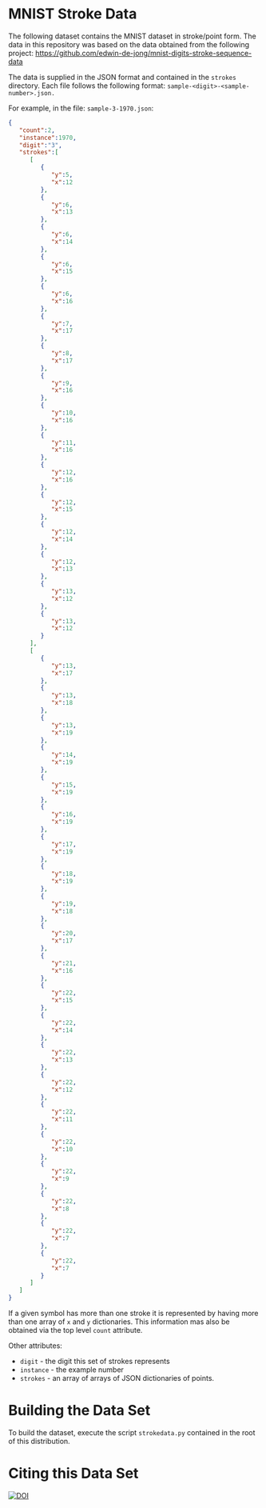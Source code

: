 # MNIST Stroke Data

The following dataset contains the MNIST dataset in stroke/point form. The data in this repository was based on the data obtained from the following project: https://github.com/edwin-de-jong/mnist-digits-stroke-sequence-data

The data is supplied in the JSON format and contained in the `strokes` directory. Each file follows the following format: `sample-<digit>-<sample-number>.json.`

For example, in the file: `sample-3-1970.json`:

```json 
{
   "count":2,
   "instance":1970,
   "digit":"3",
   "strokes":[
      [
         {
            "y":5,
            "x":12
         },
         {
            "y":6,
            "x":13
         },
         {
            "y":6,
            "x":14
         },
         {
            "y":6,
            "x":15
         },
         {
            "y":6,
            "x":16
         },
         {
            "y":7,
            "x":17
         },
         {
            "y":8,
            "x":17
         },
         {
            "y":9,
            "x":16
         },
         {
            "y":10,
            "x":16
         },
         {
            "y":11,
            "x":16
         },
         {
            "y":12,
            "x":16
         },
         {
            "y":12,
            "x":15
         },
         {
            "y":12,
            "x":14
         },
         {
            "y":12,
            "x":13
         },
         {
            "y":13,
            "x":12
         },
         {
            "y":13,
            "x":12
         }
      ],
      [
         {
            "y":13,
            "x":17
         },
         {
            "y":13,
            "x":18
         },
         {
            "y":13,
            "x":19
         },
         {
            "y":14,
            "x":19
         },
         {
            "y":15,
            "x":19
         },
         {
            "y":16,
            "x":19
         },
         {
            "y":17,
            "x":19
         },
         {
            "y":18,
            "x":19
         },
         {
            "y":19,
            "x":18
         },
         {
            "y":20,
            "x":17
         },
         {
            "y":21,
            "x":16
         },
         {
            "y":22,
            "x":15
         },
         {
            "y":22,
            "x":14
         },
         {
            "y":22,
            "x":13
         },
         {
            "y":22,
            "x":12
         },
         {
            "y":22,
            "x":11
         },
         {
            "y":22,
            "x":10
         },
         {
            "y":22,
            "x":9
         },
         {
            "y":22,
            "x":8
         },
         {
            "y":22,
            "x":7
         },
         {
            "y":22,
            "x":7
         }
      ]
   ]
}
```

If a given symbol has more than one stroke it is represented by having more than one array of `x` and `y` dictionaries. This information mas also be obtained via the top level `count` attribute. 

Other attributes:

- `digit` - the digit this set of strokes represents
- `instance` - the example number
- `strokes`  - an array of arrays of JSON dictionaries of points. 


# Building the Data Set

To build the dataset, execute the script `strokedata.py` contained in the root of this distribution. 

# Citing this Data Set

[![DOI](https://zenodo.org/badge/DOI/10.5281/zenodo.201035.svg)](https://doi.org/10.5281/zenodo.201035)
